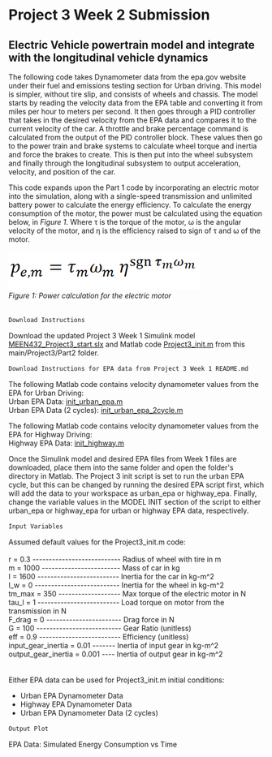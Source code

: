 # Project	3	Week	2	Submission
##  Electric Vehicle powertrain model and integrate with the longitudinal vehicle dynamics

The following code takes Dynamometer data from the epa.gov website under their fuel and emissions testing section for Urban driving. This model is simpler, without tire slip, and consists of wheels and chassis. The model starts by reading the velocity data from the EPA table and converting it from miles per hour to meters per second. It then goes through a PID controller that takes in the desired velocity from the EPA data and compares it to the current velocity of the car. A throttle and brake percentage command is calculated from the output of the PID controller block. These values then go to the power train and brake systems to calculate wheel torque and inertia and force the brakes to create. This is then put into the wheel subsystem and finally through the longitudinal subsystem to output acceleration, velocity, and position of the car. <br>

This code expands upon the Part 1 code by incorporating an electric motor into the simulation, along with a single-speed transmission and unlimited battery power to calculate the energy efficiency. To calculate the energy consumption of the motor, the power must be calculated using the equation below, in *Figure 1*. Where τ is the torque of the motor, ω is the angular velocity of the motor, and η is the efficiency raised to sign of τ and ω of the motor.


![image alt](https://github.com/JoshuaSerrano71/MEEN432Sp2025_JoshuaSerrano71/blob/main/Project3/Pictures/power_equation.png) <br>
*Figure 1: Power calculation for the electric motor* <br>
<br>

```markdown
Download Instructions
```

Download the updated Project 3 Week 1 Simulink model [MEEN432_Project3_start.slx](https://github.com/JoshuaSerrano71/MEEN432Sp2025_JoshuaSerrano71/tree/main/Project3/Part2/MEEN432_Project3_start.slx) and Matlab code [Project3_init.m](https://github.com/JoshuaSerrano71/MEEN432Sp2025_JoshuaSerrano71/blob/main/Project3/Part2/Project3_init.m) from this main/Project3/Part2 folder. <br>

```markdown
Download Instructions for EPA data from Project 3 Week 1 README.md
```

The following Matlab code contains velocity dynamometer values from the EPA for Urban Driving: <br>
Urban EPA Data: [init_urban_epa.m](https://github.com/JoshuaSerrano71/MEEN432Sp2025_JoshuaSerrano71/tree/main/Project3/Part1/init_urban_epa.m) <br>
Urban EPA Data (2 cycles): [init_urban_epa_2cycle.m](https://github.com/JoshuaSerrano71/MEEN432Sp2025_JoshuaSerrano71/tree/main/Project3/Part1/init_urban_epa_2cycle.m) <br>

The following Matlab code contains velocity dynamometer values from the EPA for Highway Driving: <br>
Highway EPA Data: [init_highway.m](https://github.com/JoshuaSerrano71/MEEN432Sp2025_JoshuaSerrano71/blob/main/Project3/Part1/init_highway_epa.m) <br>

Once the Simulink model and desired EPA files from Week 1 files are downloaded, place them into the same folder and open the folder's directory in Matlab. The Project 3 init script is set to run the urban EPA cycle, but this can be changed by running the desired EPA script first, which will add the data to your workspace as urban_epa or highway_epa. Finally, change the variable values in the MODEL INIT section of the script to either urban_epa or highway_epa for urban or highway EPA data, respectively. <br>

```markdown
Input Variables
```
Assumed default values for the Project3_init.m code: <br>
<br>
r = 0.3  --------------------------- Radius of wheel with tire in m <br> 
m = 1000 ------------------------ Mass of car in kg <br>
I = 1600 ------------------------- Inertia for the car in kg-m^2 <br>
I_w = 0  -------------------------- Inertia for the wheel in kg-m^2 <br>
tm_max = 350 ------------------- Max torque of the electric motor in N <br>
tau_l = 1 ------------------------- Load torque on motor from the transmission in N <br>
F_drag = 0   ----------------------- Drag force in N <br>
G = 100 -------------------------- Gear Ratio (unitless) <br>
eff = 0.9 ------------------------- Efficiency (unitless) <br>
input_gear_inertia = 0.01 ------- Inertia of input gear in kg-m^2 <br>
output_gear_inertia = 0.001 ---- Inertia of output gear in kg-m^2 <br>
<br>
<br>
Either EPA data can be used for Project3_init.m initial conditions:
- Urban EPA Dynamometer Data
- Highway EPA Dynamometer Data
- Urban EPA Dynamometer Data (2 cycles)

```markdown
Output Plot
```
EPA Data: Simulated Energy Consumption vs Time

